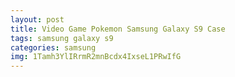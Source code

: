 ```yaml
---
layout: post
title: Video Game Pokemon Samsung Galaxy S9 Case
tags: samsung galaxy s9
categories: samsung
img: 1Tamh3YlIRrmR2mnBcdx4IxseL1PRwIfG
---
```

